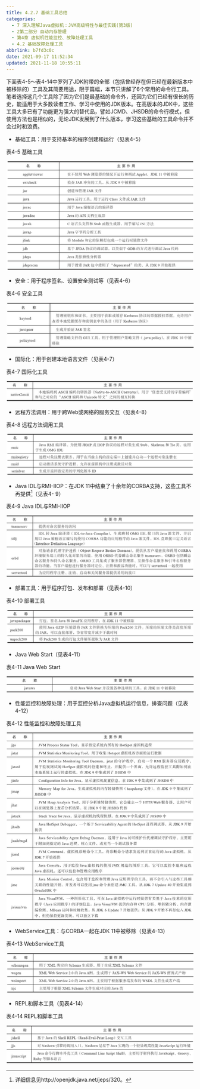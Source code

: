 ```yaml
---
title: 4.2.7 基础工具总结
categories: 
  - 7 深入理解Java虛拟机：JVM高级特性与最佳实践(第3版)
  - 2第二部分 自动内存管理
  - 第4章 虚拟机性能监控、故障处理工具
  - 4.2 基础故障处理工具
abbrlink: b7fd3c0c
date: 2021-09-17 11:52:34
updated: 2021-11-18 10:55:11
---
```

下面表4-5～表4-14中罗列了JDK附带的全部（包括曾经存在但已经在最新版本中被移除的）工具及其简要用途，限于篇幅，本节只讲解了6个常用的命令行工具。笔者选择这几个工具除了因为它们是最基础的命令外，还因为它们已经有很长的历史，能适用于大多数读者工作、学习中使用的JDK版本。在高版本的JDK中，这些工具大多已有了功能更为强大的替代品，譬如JCMD、JHSDB的命令行模式，但使用方法也是相似的，无论JDK发展到了什么版本，学习这些基础的工具命令并不会过时和浪费。

- 基础工具：用于支持基本的程序创建和运行（见表4-5）

表4-5 基础工具

![image-20210917114716800](https://raw.githubusercontent.com/lanlan2017/images/master/Blog/Sum/20210917114716.png)

- 安全：用于程序签名、设置安全测试等（见表4-6）

表4-6 安全工具

![image-20210917114742898](https://raw.githubusercontent.com/lanlan2017/images/master/Blog/Sum/20210917114743.png)

- 国际化：用于创建本地语言文件（见表4-7）

表4-7 国际化工具

![image-20210917114813236](https://raw.githubusercontent.com/lanlan2017/images/master/Blog/Sum/20210917114813.png)

- 远程方法调用：用于跨Web或网络的服务交互（见表4-8）

表4-8 远程方法调用工具

![image-20210917114857487](https://raw.githubusercontent.com/lanlan2017/images/master/Blog/Sum/20210917114857.png)

- Java IDL与RMI-IIOP：在JDK 11中结束了十余年的CORBA支持，这些工具不再提供[^1]（见表4- 9）

表4-9 Java IDL与RMI-IIOP

![image-20210917114934145](https://raw.githubusercontent.com/lanlan2017/images/master/Blog/Sum/20210917114934.png)

- 部署工具：用于程序打包、发布和部署（见表4-10）


表4-10 部署工具

![image-20210917115003427](https://raw.githubusercontent.com/lanlan2017/images/master/Blog/Sum/20210917115003.png)

- Java Web Start（见表4-11）

表4-11 Java Web Start

![image-20210917115033035](https://raw.githubusercontent.com/lanlan2017/images/master/Blog/Sum/20210917115033.png)

- 性能监控和故障处理：用于监控分析Java虚拟机运行信息，排查问题（见表4-12）

表4-12 性能监控和故障处理工具

![image-20210917115109002](https://raw.githubusercontent.com/lanlan2017/images/master/Blog/Sum/20210917115109.png)

- WebService工具：与CORBA一起在JDK 11中被移除（见表4-13）

表4-13 WebService工具

![image-20210917115137455](https://raw.githubusercontent.com/lanlan2017/images/master/Blog/Sum/20210917115137.png)

- REPL和脚本工具（见表4-14）

表4-14 REPL和脚本工具

![image-20210917115206571](https://raw.githubusercontent.com/lanlan2017/images/master/Blog/Sum/20210917115206.png)


[^1]: 详细信息见http://openjdk.java.net/jeps/320。
